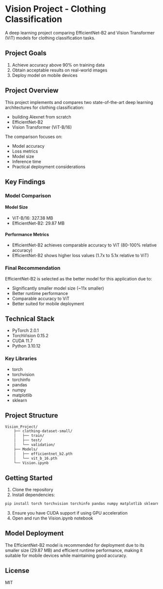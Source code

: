 # Vision Project - Clothing Classification

A deep learning project comparing EfficientNet-B2 and Vision Transformer (ViT) models for clothing classification tasks.

## Project Goals

1. Achieve accuracy above 90% on training data
2. Obtain acceptable results on real-world images
3. Deploy model on mobile devices

## Project Overview

This project implements and compares two state-of-the-art deep learning architectures for clothing classification:
- building Alexnet from scratch
- EfficientNet-B2
- Vision Transformer (ViT-B/16)

The comparison focuses on:
- Model accuracy
- Loss metrics
- Model size
- Inference time
- Practical deployment considerations

## Key Findings

### Model Comparison

#### Model Size
- ViT-B/16: 327.38 MB
- EfficientNet-B2: 29.87 MB

#### Performance Metrics
- EfficientNet-B2 achieves comparable accuracy to ViT (80-100% relative accuracy)
- EfficientNet-B2 shows higher loss values (1.7x to 5.1x relative to ViT)

### Final Recommendation

EfficientNet-B2 is selected as the better model for this application due to:
- Significantly smaller model size (~11x smaller)
- Better runtime performance
- Comparable accuracy to ViT
- Better suited for mobile deployment

## Technical Stack

- PyTorch 2.0.1
- TorchVision 0.15.2
- CUDA 11.7
- Python 3.10.12

### Key Libraries
- torch
- torchvision
- torchinfo
- pandas
- numpy
- matplotlib
- sklearn

## Project Structure
```bash
Vision_Project/
    ├── clothing-dataset-small/
    │   ├── train/
    │   ├── test/
    │   └── validation/
    ├── Models/
    │   ├── efficientnet_b2.pth
    │   └── vit_b_16.pth
    └── Vision.ipynb
```

## Getting Started

1. Clone the repository
2. Install dependencies:
```bash
pip install torch torchvision torchinfo pandas numpy matplotlib sklearn
```
3. Ensure you have CUDA support if using GPU acceleration
4. Open and run the Vision.ipynb notebook

## Model Deployment

The EfficientNet-B2 model is recommended for deployment due to its smaller size (29.87 MB) and efficient runtime performance, making it suitable for mobile devices while maintaining good accuracy.

## License

MIT

